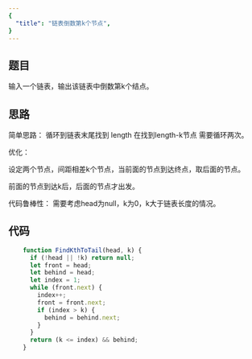 ```yaml
---
{
  "title": "链表倒数第k个节点",
}
---
```

## 题目

输入一个链表，输出该链表中倒数第k个结点。

## 思路

简单思路： 循环到链表末尾找到 length  在找到length-k节点   需要循环两次。

优化：

设定两个节点，间距相差k个节点，当前面的节点到达终点，取后面的节点。

前面的节点到达k后，后面的节点才出发。

代码鲁棒性： 需要考虑head为null，k为0，k大于链表长度的情况。

## 代码

```js
    function FindKthToTail(head, k) {
      if (!head || !k) return null;
      let front = head;
      let behind = head;
      let index = 1;
      while (front.next) {
        index++;
        front = front.next;
        if (index > k) {
          behind = behind.next;
        }
      }
      return (k <= index) && behind;
    }
```